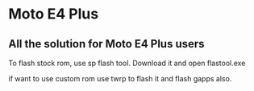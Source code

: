 # Moto E4 Plus

## All the solution for Moto E4 Plus users

To flash stock rom, use sp flash tool. Download it and open flastool.exe


if want to use custom rom use twrp to flash it and flash gapps also.

